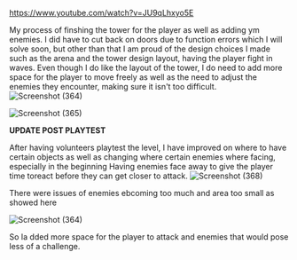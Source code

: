 https://www.youtube.com/watch?v=JU9qLhxyo5E


My process of finshing the tower for the player as well as adding ym enemies. 
I did have to cut back on doors due to function errors which I will solve soon, but other than that I am proud of the design choices I made such as the arena and the tower design layout, having the player fight in waves.
Even though I do like the layout of the tower, I do need to add more space for the player to move freely as well as the need to adjust the enemies they encounter, making sure it isn't too difficult.
![Screenshot (364)](https://github.com/user-attachments/assets/fe0980fa-bcad-4923-83e8-20943b7cbb88)

![Screenshot (365)](https://github.com/user-attachments/assets/b7ab45c3-730d-49b7-9529-d97405496ae8)






**UPDATE POST PLAYTEST**

After having volunteers playtest the level, I have improved on where to have certain objects as well as changing where certain enemies where facing, especially in the beginning 
Having enemies face away to give the player time toreact before they can get closer to attack. 
![Screenshot (368)](https://github.com/user-attachments/assets/bebcb2d0-a9f2-4217-a222-3353a8a144d4)

There were issues of enemies ebcoming too much and area too small as showed here

![Screenshot (364)](https://github.com/user-attachments/assets/e7477d81-cf51-4c85-a83b-61c47a5a26e1)


So Ia dded more space for the player to attack and enemies that would pose less of a challenge.
